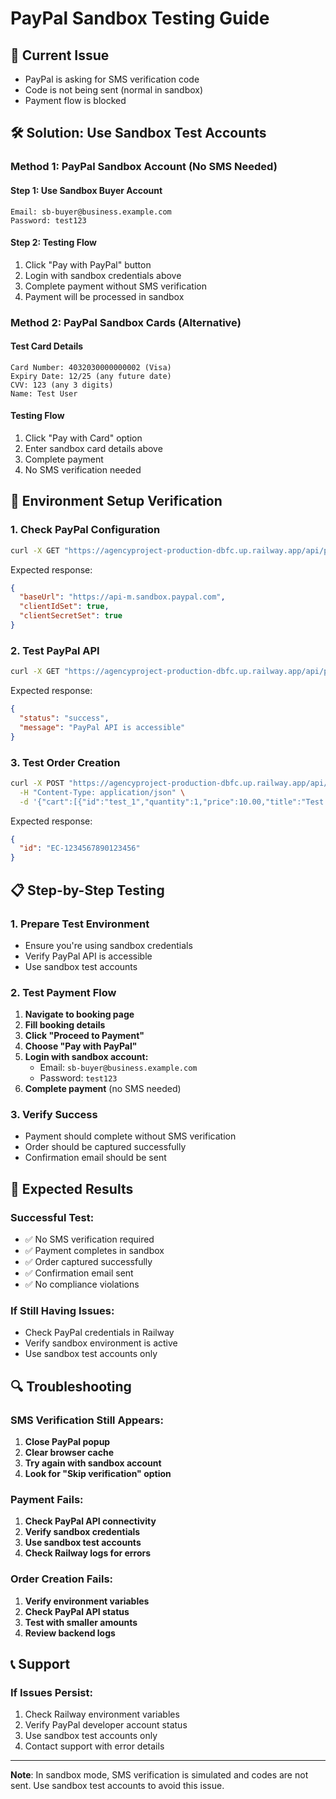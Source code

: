# PayPal Sandbox Testing Guide

## 🚨 **Current Issue**
- PayPal is asking for SMS verification code
- Code is not being sent (normal in sandbox)
- Payment flow is blocked

## 🛠️ **Solution: Use Sandbox Test Accounts**

### **Method 1: PayPal Sandbox Account (No SMS Needed)**

#### **Step 1: Use Sandbox Buyer Account**
```
Email: sb-buyer@business.example.com
Password: test123
```

#### **Step 2: Testing Flow**
1. Click "Pay with PayPal" button
2. Login with sandbox credentials above
3. Complete payment without SMS verification
4. Payment will be processed in sandbox

### **Method 2: PayPal Sandbox Cards (Alternative)**

#### **Test Card Details**
```
Card Number: 4032030000000002 (Visa)
Expiry Date: 12/25 (any future date)
CVV: 123 (any 3 digits)
Name: Test User
```

#### **Testing Flow**
1. Click "Pay with Card" option
2. Enter sandbox card details above
3. Complete payment
4. No SMS verification needed

## 🔧 **Environment Setup Verification**

### **1. Check PayPal Configuration**
```bash
curl -X GET "https://agencyproject-production-dbfc.up.railway.app/api/paypal-config"
```

Expected response:
```json
{
  "baseUrl": "https://api-m.sandbox.paypal.com",
  "clientIdSet": true,
  "clientSecretSet": true
}
```

### **2. Test PayPal API**
```bash
curl -X GET "https://agencyproject-production-dbfc.up.railway.app/api/paypal-test"
```

Expected response:
```json
{
  "status": "success",
  "message": "PayPal API is accessible"
}
```

### **3. Test Order Creation**
```bash
curl -X POST "https://agencyproject-production-dbfc.up.railway.app/api/orders" \
  -H "Content-Type: application/json" \
  -d '{"cart":[{"id":"test_1","quantity":1,"price":10.00,"title":"Test Tour"}]}'
```

Expected response:
```json
{
  "id": "EC-1234567890123456"
}
```

## 📋 **Step-by-Step Testing**

### **1. Prepare Test Environment**
- Ensure you're using sandbox credentials
- Verify PayPal API is accessible
- Use sandbox test accounts

### **2. Test Payment Flow**
1. **Navigate to booking page**
2. **Fill booking details**
3. **Click "Proceed to Payment"**
4. **Choose "Pay with PayPal"**
5. **Login with sandbox account:**
   - Email: `sb-buyer@business.example.com`
   - Password: `test123`
6. **Complete payment** (no SMS needed)

### **3. Verify Success**
- Payment should complete without SMS verification
- Order should be captured successfully
- Confirmation email should be sent

## 🎯 **Expected Results**

### **Successful Test:**
- ✅ No SMS verification required
- ✅ Payment completes in sandbox
- ✅ Order captured successfully
- ✅ Confirmation email sent
- ✅ No compliance violations

### **If Still Having Issues:**
- Check PayPal credentials in Railway
- Verify sandbox environment is active
- Use sandbox test accounts only

## 🔍 **Troubleshooting**

### **SMS Verification Still Appears:**
1. **Close PayPal popup**
2. **Clear browser cache**
3. **Try again with sandbox account**
4. **Look for "Skip verification" option**

### **Payment Fails:**
1. **Check PayPal API connectivity**
2. **Verify sandbox credentials**
3. **Use sandbox test accounts**
4. **Check Railway logs for errors**

### **Order Creation Fails:**
1. **Verify environment variables**
2. **Check PayPal API status**
3. **Test with smaller amounts**
4. **Review backend logs**

## 📞 **Support**

### **If Issues Persist:**
1. Check Railway environment variables
2. Verify PayPal developer account status
3. Use sandbox test accounts only
4. Contact support with error details

---

**Note**: In sandbox mode, SMS verification is simulated and codes are not sent. Use sandbox test accounts to avoid this issue.
